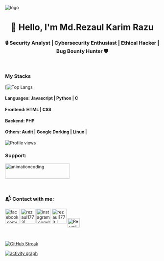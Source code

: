 ![logo](https://github.com/rezaul1773/me/blob/main/New_Banner.png)
<h1 align="center"> 👋 Hello, I'm Md.Rezaul Karim Razu</h1>
<h3 align="center">🔒 Security Analyst | Cybersecurity Enthusiast | Ethical Hacker | Bug Bounty Hunter 🛡️ </h3>

<br>

### My Stacks
<!--  TOP LANGUAGES STATISTICS -->
 [![Top Langs](https://github-readme-stats.vercel.app/api?username=rezaul1773&theme=outrun&show_icons=true)
  
#### Languages: Javascript | Python | C

#### Frontend: HTML | CSS 

#### Backend: PHP 

#### Others: Audit | Google Dorking | Linux | 
  

 ![Profile views](https://gpvc.arturio.dev/rezaul1773)


<h3 align="left">Support:</h3>
<p><a href="https://pastebin.com/Ln1LsrMh"> <img align="left" src="https://cdn.buymeacoffee.com/buttons/v2/default-yellow.png" height="50" width="210" alt="animationcoding" /></a></p><br><br>

<br><br>

###  📬 Contact with me:


[<img align="left" alt="facebook.com/kikrazu" width="48px" src="https://img.icons8.com/color/48/000000/facebook-new.png" />][facebook]
[<img align="left" alt="rezaul1773| Linkedin" width="48px" src="https://img.icons8.com/color/50/000000/linkedin.png" />][linkedin]
[<img align="left" alt="instagram.com/rezaul2592 | instagram" width="48px" src="https://img.icons8.com/color/50/000000/instagram-new--v1.png" />][instagram]

[<img align="left" alt="rezaul1773 | Twitter" width="48px" src="https://img.icons8.com/color/50/000000/twitter--v1.png" />][twitter]

<br />

[facebook]: https://www.facebook.com/kikrazu/
[linkedin]: https://www.linkedin.com/in/rezaul1773/
[instagram]: https://www.instagram.com/rezaul2592/
[twitter]: https://twitter.com/rezaul1773
<a href="https://youtube.com/@rrkentertainment8366?si=7BYlVERtVhENBetI" target="blank"><img align="" src="https://raw.githubusercontent.com/rahuldkjain/github-profile-readme-generator/master/src/images/icons/Social/youtube.svg" alt="Rezaul Karim" height="30" width="40" /></a>

<br>

<!--  CONTRIBUTION AND STREAK BLOCK -->
 [![GitHub Streak](https://github-readme-streak-stats.herokuapp.com/?user=rezaul1773&currStreakNum=2FD3EB&fire=pink&sideLabels=F00&theme=nightowl)](https://git.io/streak-stats)
 
 <!-- ACTIVITY GRAPH TRACKER -->
[![activity graph](https://activity-graph.herokuapp.com/graph?username=rezaul1773&theme=react-joly)](https://github.com/rezaul1773/github-readme-activity-graph)
 
 
